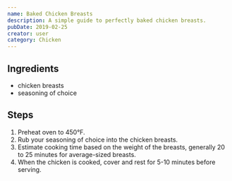 ```yaml
---
name: Baked Chicken Breasts
description: A simple guide to perfectly baked chicken breasts.
pubDate: 2019-02-25
creator: user
category: Chicken
---
```

## Ingredients
- chicken breasts
- seasoning of choice

## Steps

1. Preheat oven to 450°F.
2. Rub your seasoning of choice into the chicken breasts.
3. Estimate cooking time based on the weight of the breasts, generally 20 to 25 minutes for average-sized breasts.
4. When the chicken is cooked, cover and rest for 5-10 minutes before serving.